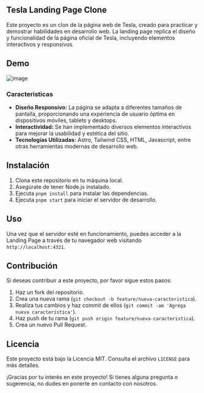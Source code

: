 
## Tesla Landing Page Clone
Este proyecto es un clon de la página web de Tesla, creado para practicar y demostrar habilidades en desarrollo web. La landing page replica el diseño y funcionalidad de la página oficial de Tesla, incluyendo elementos interactivos y responsivos.

## Demo
![image](https://github.com/Casadjes/tesla-landing/assets/115717042/f1d5625e-a470-4f8f-b3e0-c11ee691f56e)

### Caracteristicas
- **Diseño Responsivo:** La página se adapta a diferentes tamaños de pantalla, proporcionando una experiencia de usuario óptima en dispositivos móviles, tablets y desktops.
- **Interactividad:** Se han implementado diversos elementos interactivos para mejorar la usabilidad y estética del sitio.
- **Tecnologías Utilizadas:** Astro, Tailwind CSS, HTML, Javascript, entre otras herramientas modernas de desarrollo web.

## Instalación
1. Clona este repositorio en tu máquina local.
2. Asegúrate de tener Node.js instalado.
3. Ejecuta `pnpm install` para instalar las dependencias.
4. Ejecuta `pnpm start` para iniciar el servidor de desarrollo.

## Uso
Una vez que el servidor esté en funcionamiento, puedes acceder a la Landing Page a través de tu navegador web visitando `http://localhost:4321`.

## Contribución
Si deseas contribuir a este proyecto, por favor sigue estos pasos:
1. Haz un fork del repositorio.
2. Crea una nueva rama (`git checkout -b feature/nueva-caracteristica`).
3. Realiza tus cambios y haz commit de ellos (`git commit -am 'Agrega nueva característica'`).
4. Haz push de tu rama (`git push origin feature/nueva-caracteristica`).
5. Crea un nuevo Pull Request.

## Licencia
Este proyecto está bajo la Licencia MIT. Consulta el archivo `LICENSE` para más detalles.

¡Gracias por tu interés en este proyecto! Si tienes alguna pregunta o sugerencia, no dudes en ponerte en contacto con nosotros.
